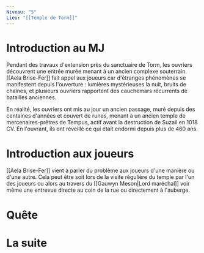 ```yaml
---
Niveau: "5"
Lieu: "[[Temple de Torm]]"
---
```

# Introduction au MJ

Pendant des travaux d'extension près du sanctuaire de Torm, les ouvriers découvrent une entrée murée menant à un ancien complexe souterrain. [[Aela Brise-Fer]] fait appel aux joueurs car d'étranges phénomènes se manifestent depuis l'ouverture : lumières mystérieuses la nuit, bruits de chaînes, et plusieurs ouvriers rapportent des cauchemars récurrents de batailles anciennes.

En réalité, les ouvriers ont mis au jour un ancien passage, muré depuis des centaines d'années et couvert de runes, menant à un ancien temple de mercenaires-prêtres de Tempus, actif avant la destruction de Suzail en 1018 CV. En l'ouvrant, ils ont réveillé ce qui était endormi depuis plus de 460 ans.
# Introduction aux joueurs

[[Aela Brise-Fer]] vient à parler du problème aux joueurs d'une manière ou d'une autre. Cela peut être soit lors de la visite régulière du temple par l'un des joueurs ou alors au travers du [[Gauwyn Meson|Lord maréchal]] voir même une entrevue directe au coin de la rue ou directement à l'auberge.



# Quête

# La suite

